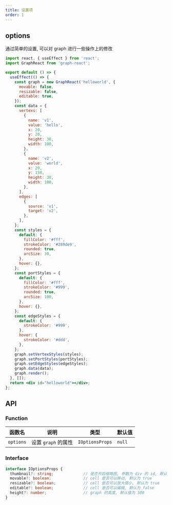 ```yaml
---
title: 设置项
order: 1
---
```


## options

通过简单的设置, 可以对 graph 进行一些操作上的修改

```jsx
import react, { useEffect } from 'react';
import GraphReact from 'graph-react';

export default () => {
  useEffect(() => {
    const graph = new GraphReact('helloworld', {
      movable: false,
      resizable: false,
      editable: true,
    });
    const data = {
      vertexs: [
        {
          name: 'v1',
          value: 'hello',
          x: 20,
          y: 20,
          height: 30,
          width: 100,
        },
        {
          name: 'v2',
          value: 'world',
          x: 20,
          y: 150,
          height: 30,
          width: 100,
        },
      ],
      edges: [
        {
          source: 'v1',
          target: 'v2',
        },
      ],
    };
    const styles = {
      default: {
        fillColor: '#fff',
        strokeColor: '#289de9',
        rounded: true,
        arcSize: 30,
      },
      hover: {},
    };
    const portStyles = {
      default: {
        fillColor: '#fff',
        strokeColor: '#999',
        rounded: true,
        arcSize: 100,
      },
      hover: {},
    };
    const edgeStyles = {
      default: {
        strokeColor: '#999',
      },
      hover: {
        strokeColor: '#ddd',
      },
    };
    graph.setVertexStyles(styles);
    graph.setPortStyles(portStyles);
    graph.setEdgeStyles(edgeStyles);
    graph.data(data);
    graph.render();
  }, []);
  return <div id="helloworld"></div>;
};
```

## API

### Function

<!-- prettier-ignore-start -->
| 函数名 | 说明 | 类型 | 默认值 |
| ----- | ---- | ---- | ----- |
| `options` | 设置 `graph` 的属性 | `IOptionsProps` | `null` |
<!-- prettier-ignore-end -->

### Interface

<!-- prettier-ignore-start -->

```typescript
interface IOptionsProps {
  thumbnail?: string;             // 是否开启缩略图, 参数为 div 的 id, 默认不开启
  movable?: boolean;              // cell 是否可以移动, 默认为 true`
  resizable?: boolean;            // cell 是否可以放大缩小, 默认为 true
  editable?: boolean;             // cell 是否可以编辑, 默认为 false
  height?: number;                // graph 的高度, 默认值为 300
}
``` 
<!-- prettier-ignore-end -->

